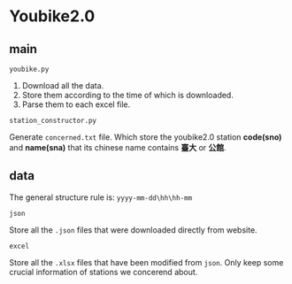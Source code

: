 # Youbike2.0
## main
`youbike.py` 

1. Download all the data.
2. Store them according to the time of which is downloaded.
3. Parse them to each excel file.

`station_constructor.py`

Generate `concerned.txt` file. Which store the youbike2.0 station **code(sno)** and **name(sna)** that its chinese name contains **臺大** or **公館**.

## data
The general structure rule is: `yyyy-mm-dd\hh\hh-mm`

`json`

Store all the `.json` files that were downloaded directly from website.

`excel`

Store all the `.xlsx` files that have been modified from `json`. Only keep some crucial information of stations we concerend about.
